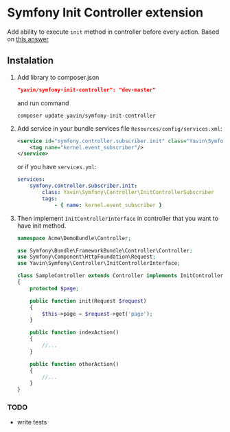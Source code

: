 # Symfony Init Controller extension
Add ability to execute `init` method in controller before every action.
Based on [this answer](http://stackoverflow.com/a/11179521/1051297)

## Instalation
1. Add library to composer.json
   ```json
   "yavin/symfony-init-controller": "dev-master"
   ```
   and run command
   ```
   composer update yavin/symfony-init-controller
   ```

2. Add service in your bundle services file `Resources/config/services.xml`:
   ```xml
   <service id="symfony.controller.subscriber.init" class="Yavin\Symfony\Controller\InitControllerSubscriber">
       <tag name="kernel.event_subscriber"/>
   </service>
   ```

   or if you have `services.yml`:
   ```yml
   services:
       symfony.controller.subscriber.init:
           class: Yavin\Symfony\Controller\InitControllerSubscriber
           tags:
               - { name: kernel.event_subscriber }
   ```

3. Then implement `InitControllerInterface` in controller that you want to have init method.
   ```php
   namespace Acme\DemoBundle\Controller;

   use Symfony\Bundle\FrameworkBundle\Controller\Controller;
   use Symfony\Component\HttpFoundation\Request;
   use Yavin\Symfony\Controller\InitControllerInterface;

   class SampleController extends Controller implements InitControllerInterface
   {
       protected $page;

       public function init(Request $request)
       {
           $this->page = $request->get('page');
       }

       public function indexAction()
       {
           //...
       }

       public function otherAction()
       {
           //...
       }
   }
   ```

### TODO
* write tests

